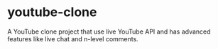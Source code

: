 # youtube-clone
A YouTube clone project that use live YouTube API and has advanced features like live chat and n-level comments.

